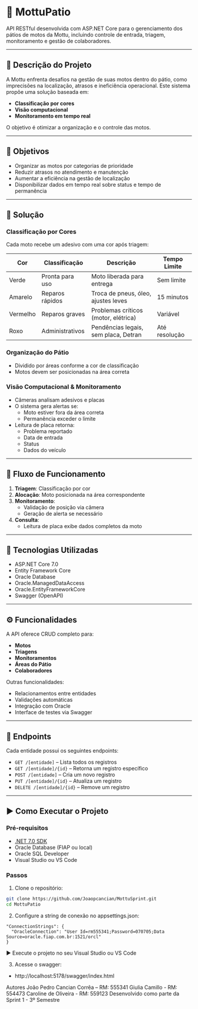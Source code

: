 # 🚀 MottuPatio

API RESTful desenvolvida com ASP.NET Core para o gerenciamento dos pátios de motos da Mottu, incluindo controle de entrada, triagem, monitoramento e gestão de colaboradores.

---

## 🧾 Descrição do Projeto

A Mottu enfrenta desafios na gestão de suas motos dentro do pátio, como imprecisões na localização, atrasos e ineficiência operacional. Este sistema propõe uma solução baseada em:

- **Classificação por cores**
- **Visão computacional**
- **Monitoramento em tempo real**

O objetivo é otimizar a organização e o controle das motos.

---

## 🎯 Objetivos

- Organizar as motos por categorias de prioridade
- Reduzir atrasos no atendimento e manutenção
- Aumentar a eficiência na gestão de localização
- Disponibilizar dados em tempo real sobre status e tempo de permanência

---

## 🧩 Solução

### Classificação por Cores

Cada moto recebe um adesivo com uma cor após triagem:

| Cor     | Classificação             | Descrição                             | Tempo Limite        |
|---------|---------------------------|----------------------------------------|---------------------|
| Verde   | Pronta para uso           | Moto liberada para entrega             | Sem limite          |
| Amarelo | Reparos rápidos           | Troca de pneus, óleo, ajustes leves    | 15 minutos          |
| Vermelho| Reparos graves            | Problemas críticos (motor, elétrica)   | Variável            |
| Roxo    | Administrativos           | Pendências legais, sem placa, Detran   | Até resolução       |

### Organização do Pátio

- Dividido por áreas conforme a cor de classificação
- Motos devem ser posicionadas na área correta

### Visão Computacional & Monitoramento

- Câmeras analisam adesivos e placas
- O sistema gera alertas se:
  - Moto estiver fora da área correta
  - Permanência exceder o limite
- Leitura de placa retorna:
  - Problema reportado
  - Data de entrada
  - Status
  - Dados do veículo

---

## 🔁 Fluxo de Funcionamento

1. **Triagem**: Classificação por cor
2. **Alocação**: Moto posicionada na área correspondente
3. **Monitoramento**:
   - Validação de posição via câmera
   - Geração de alerta se necessário
4. **Consulta**:
   - Leitura de placa exibe dados completos da moto

---

## 🧪 Tecnologias Utilizadas

- ASP.NET Core 7.0
- Entity Framework Core
- Oracle Database
- Oracle.ManagedDataAccess
- Oracle.EntityFrameworkCore
- Swagger (OpenAPI)

---

## ⚙️ Funcionalidades

A API oferece CRUD completo para:

- **Motos**
- **Triagens**
- **Monitoramentos**
- **Áreas do Pátio**
- **Colaboradores**

Outras funcionalidades:
- Relacionamentos entre entidades
- Validações automáticas
- Integração com Oracle
- Interface de testes via Swagger

---

## 🔗 Endpoints

Cada entidade possui os seguintes endpoints:

- `GET /[entidade]` – Lista todos os registros
- `GET /[entidade]/{id}` – Retorna um registro específico
- `POST /[entidade]` – Cria um novo registro
- `PUT /[entidade]/{id}` – Atualiza um registro
- `DELETE /[entidade]/{id}` – Remove um registro

---

## ▶️ Como Executar o Projeto

### Pré-requisitos

- [.NET 7.0 SDK](https://dotnet.microsoft.com/en-us/download/dotnet/7.0)
- Oracle Database (FIAP ou local)
- Oracle SQL Developer
- Visual Studio ou VS Code

### Passos

1. Clone o repositório:

```bash
git clone https://github.com/Joaopcancian/MottuSprint.git
cd MottuPatio
```
2. Configure a string de conexão no appsettings.json:
```
"ConnectionStrings": {
  "OracleConnection": "User Id=rm555341;Password=070705;Data Source=oracle.fiap.com.br:1521/orcl"
}
```
▶️ Execute o projeto no seu Visual Studio ou VS Code

3. Acesse o swagger:
- http://localhost:5178/swagger/index.html
  
Autores
João Pedro Cancian Corrêa – RM: 555341
Giulia Camillo - RM: 554473
Caroline de Oliveira - RM: 559123
Desenvolvido como parte da Sprint 1 - 3º Semestre

